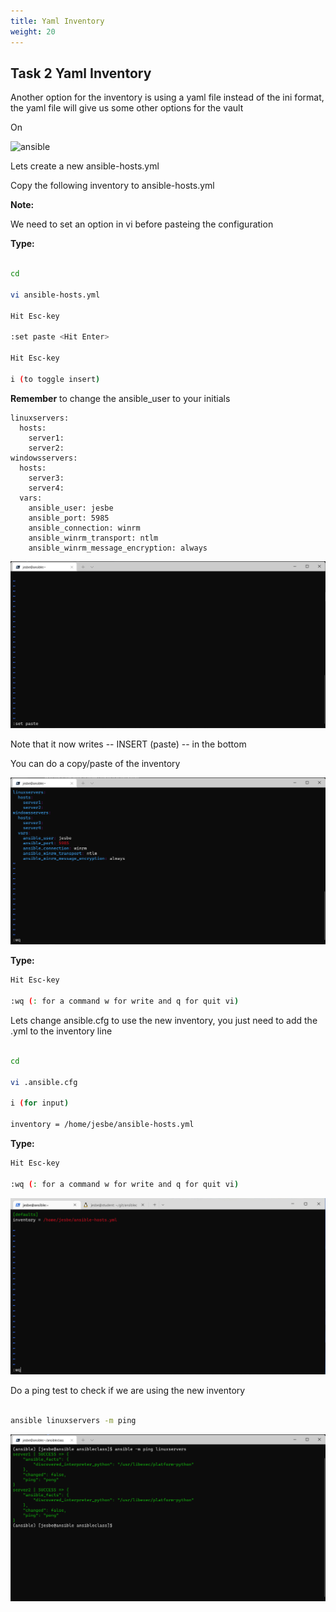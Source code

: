 ```yaml
---
title: Yaml Inventory
weight: 20
---
```


## Task 2 Yaml Inventory

Another option for the inventory is using a yaml file instead of the ini format, the yaml file will give us some other options for the vault

On

![ansible](/images/ansible.png)

Lets create a new ansible-hosts.yml

Copy the following inventory to ansible-hosts.yml

__Note:__

We need to set an option in vi before pasteing the configuration

__Type:__

```bash

cd

vi ansible-hosts.yml

Hit Esc-key

:set paste <Hit Enter>

Hit Esc-key

i (to toggle insert)
```

__Remember__ to change the ansible_user to your initials

```ansible
linuxservers:
  hosts:
    server1:
    server2:
windowsservers:
  hosts:
    server3:
    server4:
  vars:
    ansible_user: jesbe
    ansible_port: 5985
    ansible_connection: winrm
    ansible_winrm_transport: ntlm
    ansible_winrm_message_encryption: always

```

![Alt text](images/037_set_paste.png?raw=true "vi paste")

Note that it now writes -- INSERT (paste) -- in the bottom

You can do a copy/paste of the inventory

![Alt text](images/037_yaml_inventory.png?raw=true "yaml inventory")

__Type:__

```bash
Hit Esc-key

:wq (: for a command w for write and q for quit vi)
```

Lets change ansible.cfg to use the new inventory, you just need to add the .yml to the inventory line

```bash

cd

vi .ansible.cfg

i (for input)

inventory = /home/jesbe/ansible-hosts.yml

```

__Type:__

```bash
Hit Esc-key

:wq (: for a command w for write and q for quit vi)
```

![Alt text](images/038_ansible_cfg.png?raw=true "config")

Do a ping test to check if we are using the new inventory

```bash

ansible linuxservers -m ping

```

![Alt text](images/039_ansible_yaml_test.png?raw=true "test yaml inventory")
